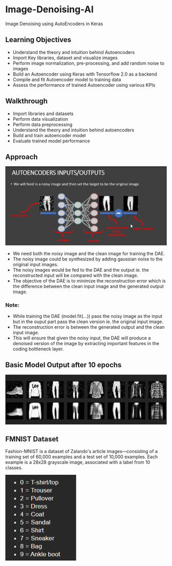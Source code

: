 # Image-Denoising-AI
Image Denoising using AutoEncoders in Keras


## Learning Objectives

- Understand the theory and intuition behind Autoencoders
- Import Key libraries, dataset and visualize images
- Perform image normalization, pre-processing, and add random noise to images
- Build an Autoencoder using Keras with Tensorflow 2.0 as a backend
- Compile and fit Autoencoder model to training data 
- Assess the performance of trained Autoencoder using various KPIs 

## Walkthrough

- Import libraries and datasets
- Perform data visualization
- Perform data preprocessing
- Understand the theory and intuition behind autoencoders
- Build and train autoencoder model
- Evaluate trained model performance

## Approach

![view](training_overview.png)

- We need both the noisy image and the clean image for training the DAE.
- The noisy image could be synthesized by adding gaussian noise to the original input images.
- The noisy images would be fed to the DAE and the output ie. the reconstructed input will be compared with the clean image.
- The objective of the DAE is to minimize the reconstruction error which is the difference between the clean input image and the generated output image.

### Note: 

- While training the DAE (model.fit(...)) pass the noisy image as the input but in the ouput part pass the clean version ie. the original input image.
- The reconstruction error is between the generated output and the clean input image.
- This will ensure that given the noisy input, the DAE will produce a denoised version of the image by extracting important features in the coding bottleneck layer.

## Basic Model Output after 10 epochs

![view](basic_model_output.png)

## FMNIST Dataset

Fashion-MNIST is a dataset of Zalando's article images—consisting of a training set of 60,000 examples and a test set of 10,000 examples. Each example is a 28x28 grayscale image, associated with a label from 10 classes.

![class map](class_map_fmnist.png)
